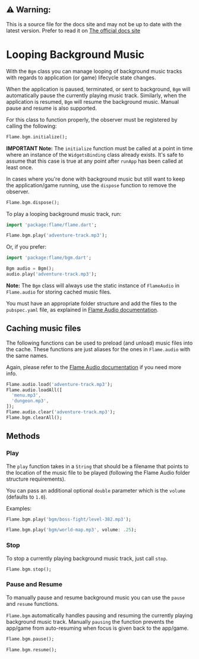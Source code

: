 <!-- {ignore} -->
## ⚠️ Warning:
This is a source file for the docs site and may not be up to date with the latest version.
Prefer to read it on [The official docs site](https://flame-engine.org/docs)
<!-- {/ignore} -->

# Looping Background Music

With the `Bgm` class you can manage looping of background music tracks with regards to application (or game) lifecycle state changes.

When the application is paused, terminated, or sent to background, `Bgm` will automatically pause the currently playing music track. Similarly, when the application is resumed, `Bgm` will resume the background music. Manual pause and resume is also supported.

For this class to function properly, the observer must be registered by calling the following:

```dart
Flame.bgm.initialize();
```

**IMPORTANT Note:** The `initialize` function must be called at a point in time where an instance of the `WidgetsBinding` class already exists. It's safe to assume that this case is true at any point after `runApp` has been called at least once.

In cases where you're done with background music but still want to keep the application/game running, use the `dispose` function to remove the observer.

```dart
Flame.bgm.dispose();
```

To play a looping background music track, run:

```dart
import 'package:flame/flame.dart';

Flame.bgm.play('adventure-track.mp3');
```

Or, if you prefer:

```dart
import 'package:flame/bgm.dart';

Bgm audio = Bgm();
audio.play('adventure-track.mp3');
```

**Note:** The `Bgm` class will always use the static instance of `FlameAudio` in `Flame.audio` for storing cached music files.

You must have an appropriate folder structure and add the files to the `pubspec.yaml` file, as explained in [Flame Audio documentation](audio.md).

## Caching music files

The following functions can be used to preload (and unload) music files into the cache. These functions are just aliases for the ones in `Flame.audio` with the same names.

Again, please refer to the [Flame Audio documentation](audio.md) if you need more info.

```dart
Flame.audio.load('adventure-track.mp3');
Flame.audio.loadAll([
  'menu.mp3',
  'dungeon.mp3',
]);
Flame.audio.clear('adventure-track.mp3');
Flame.bgm.clearAll();
```

## Methods

### Play

The `play` function takes in a `String` that should be a filename that points to the location of the music file to be played (following the Flame Audio folder structure requirements).

You can pass an additional optional `double` parameter which is the `volume` (defaults to `1.0`).

Examples:

```dart
Flame.bgm.play('bgm/boss-fight/level-382.mp3');
```

```dart
Flame.bgm.play('bgm/world-map.mp3', volume: .25);
```

### Stop

To stop a currently playing background music track, just call `stop`.

```dart
Flame.bgm.stop();
```

### Pause and Resume

To manually pause and resume background music you can use the `pause` and `resume` functions.

`Flame.bgm` automatically handles pausing and resuming the currently playing background music track. Manually `pausing` the function prevents the app/game from auto-resuming when focus is given back to the app/game.

```dart
Flame.bgm.pause();
```

```dart
Flame.bgm.resume();
```
